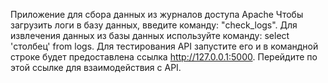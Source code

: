 Приложение для сбора данных из журналов доступа Apache
Чтобы загрузить логи в базу данных, введите команду: "check_logs". 
Для извлечения данных из базы данных используйте команду: select 'столбец' from logs. 
Для тестирования API запустите его и в командной строке будет предоставлена ссылка http://127.0.0.1:5000.
Перейдите по этой ссылке для взаимодействия с API.
